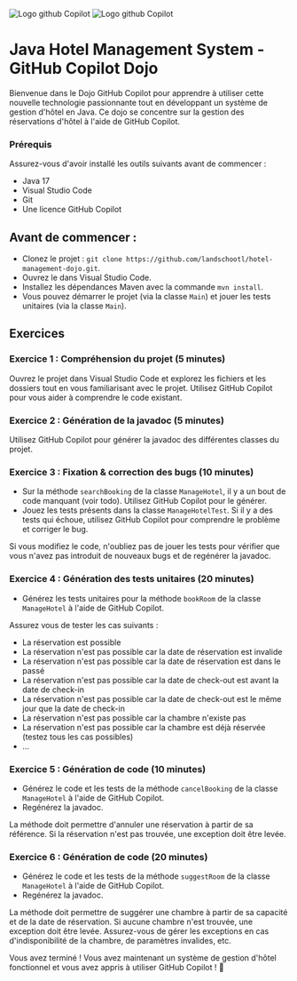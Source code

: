 ![Logo github Copilot](https://miro.medium.com/v2/resize:fit:100/0*oRRpMJ9XqkRnYLhW.png)
![Logo github Copilot](https://miro.medium.com/v2/resize:fit:180/1*_PxenCnInwfF8Syr0D4UaA.png)

# Java Hotel Management System - GitHub Copilot Dojo
Bienvenue dans le Dojo GitHub Copilot pour apprendre à utiliser cette nouvelle technologie passionnante tout en développant un système de gestion d'hôtel en Java. Ce dojo se concentre sur la gestion des réservations d'hôtel à l'aide de GitHub Copilot.

### Prérequis
Assurez-vous d'avoir installé les outils suivants avant de commencer :

* Java 17
* Visual Studio Code
* Git
* Une licence GitHub Copilot

## Avant de commencer :
* Clonez le projet : `git clone https://github.com/landschootl/hotel-management-dojo.git`.
* Ouvrez le dans Visual Studio Code.
* Installez les dépendances Maven avec la commande `mvn install`.
* Vous pouvez démarrer le projet (via la classe `Main`) et jouer les tests unitaires (via la classe `Main`).

## Exercices

### Exercice 1 : Compréhension du projet (5 minutes)
Ouvrez le projet dans Visual Studio Code et explorez les fichiers et les dossiers tout en vous familiarisant avec le projet.
Utilisez GitHub Copilot pour vous aider à comprendre le code existant.

### Exercice 2 : Génération de la javadoc (5 minutes)
Utilisez GitHub Copilot pour générer la javadoc des différentes classes du projet.

### Exercice 3 : Fixation & correction des bugs (10 minutes)
* Sur la méthode `searchBooking` de la classe `ManageHotel`, il y a un bout de code manquant (voir todo). Utilisez GitHub Copilot pour le générer.
* Jouez les tests présents dans la classe `ManageHotelTest`. Si il y a des tests qui échoue, utilisez GitHub Copilot pour comprendre le problème et corriger le bug.

Si vous modifiez le code, n'oubliez pas de jouer les tests pour vérifier que vous n'avez pas introduit de nouveaux bugs et de regénérer la javadoc.

### Exercice 4 : Génération des tests unitaires (20 minutes)
* Générez les tests unitaires pour la méthode `bookRoom` de la classe `ManageHotel` à l'aide de GitHub Copilot. 
 
Assurez vous de tester les cas suivants :
* La réservation est possible
* La réservation n'est pas possible car la date de réservation est invalide
* La réservation n'est pas possible car la date de réservation est dans le passé
* La réservation n'est pas possible car la date de check-out est avant la date de check-in
* La réservation n'est pas possible car la date de check-out est le même jour que la date de check-in
* La réservation n'est pas possible car la chambre n'existe pas
* La réservation n'est pas possible car la chambre est déjà réservée (testez tous les cas possibles)
* ...

### Exercice 5 : Génération de code (10 minutes)
* Générez le code et les tests de la méthode `cancelBooking` de la classe `ManageHotel` à l'aide de GitHub Copilot.
* Regénérez la javadoc.

La méthode doit permettre d'annuler une réservation à partir de sa référence. Si la réservation n'est pas trouvée, une exception doit être levée.

### Exercice 6 : Génération de code (20 minutes)
* Générez le code et les tests de la méthode `suggestRoom` de la classe `ManageHotel` à l'aide de GitHub Copilot.
* Regénérez la javadoc.

La méthode doit permettre de suggérer une chambre à partir de sa capacité et de la date de réservation. Si aucune chambre n'est trouvée, une exception doit être levée.
Assurez-vous de gérer les exceptions en cas d'indisponibilité de la chambre, de paramètres invalides, etc.

Vous avez terminé ! Vous avez maintenant un système de gestion d'hôtel fonctionnel et vous avez appris à utiliser GitHub Copilot ! 🚀